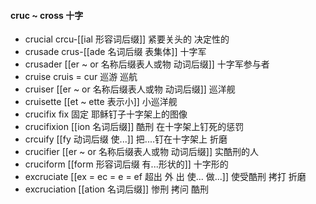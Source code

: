 #### cruc ~ cross 十字

- crucial crcu-[[ial 形容词后缀]] 紧要关头的 决定性的
- crusade  crus-[[ade 名词后缀 表集体]] 十字军
- crusader [[er  ~ or 名称后缀表人或物 动词后缀]]  十字军参与者
- cruise cruis = cur 巡游 巡航
- cruiser [[er  ~ or 名称后缀表人或物 动词后缀]] 巡洋舰 
- cruisette  [[et  ~ ette 表示小]]  小巡洋舰
- crucifix fix 固定 耶稣钉子十字架上的图像
- crucifixion [[ion  名词后缀]] 酷刑 在十字架上钉死的惩罚
- crcuify [[fy 动词后缀  使...]]  把....钉在十字架上 折磨
- crucifier [[er  ~ or 名称后缀表人或物 动词后缀]] 实酷刑的人
- cruciform [[form 形容词后缀 有...形状的]] 十字形的
- excruciate [[ex  = ec = e = ef 超出 外 出 使... 做...]] 使受酷刑 拷打 折磨
- excruciation [[ation 名词后缀]] 惨刑 拷问 酷刑